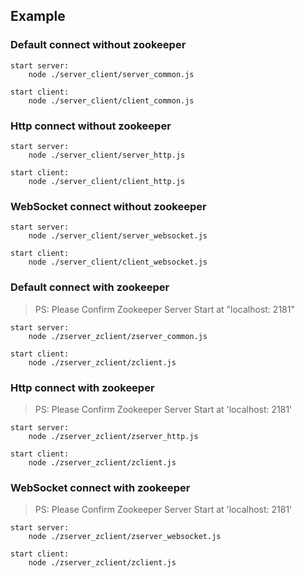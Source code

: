 ## Example
### Default connect without zookeeper
```
start server:
    node ./server_client/server_common.js
    
start client:   
    node ./server_client/client_common.js 
```


### Http connect without zookeeper
```
start server:
    node ./server_client/server_http.js
    
start client:
    node ./server_client/client_http.js
```


### WebSocket connect without zookeeper
```
start server:
    node ./server_client/server_websocket.js
    
start client:
    node ./server_client/client_websocket.js
```

### Default connect with zookeeper
> PS: Please Confirm Zookeeper Server Start at "localhost: 2181"

```
start server:
    node ./zserver_zclient/zserver_common.js
    
start client:
    node ./zserver_zclient/zclient.js
```

### Http connect with zookeeper
>PS: Please Confirm Zookeeper Server Start at 'localhost: 2181'

```
start server:
    node ./zserver_zclient/zserver_http.js
    
start client:
    node ./zserver_zclient/zclient.js
```

### WebSocket connect with zookeeper
>PS: Please Confirm Zookeeper Server Start at 'localhost: 2181'

```
start server:
    node ./zserver_zclient/zserver_websocket.js
    
start client:
    node ./zserver_zclient/zclient.js
```

